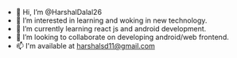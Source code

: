 - 👋 Hi, I’m @HarshalDalal26
- 👀 I’m interested in learning and woking in new technology.
- 🌱 I’m currently learning react js and android development.
- 💞️ I’m looking to collaborate on developing android/web frontend.
- 📫 I'm available at harshalsd11@gmail.com

<!---
HarshalDalal26/HarshalDalal26 is a ✨ special ✨ repository because its `README.md` (this file) appears on your GitHub profile.
You can click the Preview link to take a look at your changes.
--->
